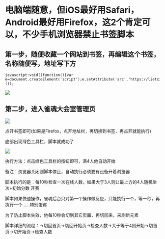 # 电脑端随意，但iOS最好用Safari，Android最好用Firefox，这2个肯定可以，不少手机浏览器禁止书签脚本

## 第一步，随便收藏一个网站到书签，再编辑这个书签，名称随便写，地址写下方

    javascript:void((function(){var e=document.createElement('script');e.setAttribute('src','https://lietxia.github.io/res/loop.js');document.body.appendChild(e);})());

![](res/p1.png)

## 第二步，进入雀魂大会室管理页

![](res/p2.png)

点开书签即可(如果是Firefox，点开地址栏，再切换到书签，再点开就能执行)

底部出现绿色工具栏，脚本就成功了

![](res/p3.png)

执行方法：点击绿色工具栏的按钮即可，满4人他自动开始

备注：浏览器关闭则脚本停止，自动执行必须要有设备开着浏览器  

脚本执行的是：每10秒检查一次在线人数，如果大于3人则让最上方的4人随机坐次+初始分数 开赛

脚本如果快速操作，雀魂后台只对第一个操作做反应，只能执行一个，等一秒，再执行一个……特别蛋疼  

为了防止脚本失效，他每10秒会切到其它页面，再切回来，来刷新元素

脚本详细的流程：→切回首页→切回开始页→检查人数→大于等于4则开始→切首页→切开始页→检查人数
